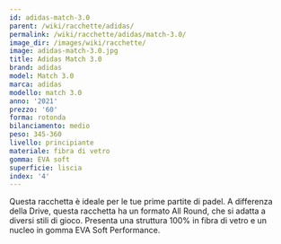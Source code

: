 ```yaml
---
id: adidas-match-3.0
parent: /wiki/racchette/adidas/
permalink: /wiki/racchette/adidas/match-3.0/
image_dir: /images/wiki/racchette/
image: adidas-match-3.0.jpg
title: Adidas Match 3.0
brand: adidas
model: Match 3.0
marca: adidas
modello: match 3.0
anno: '2021'
prezzo: '60'
forma: rotonda
bilanciamento: medio
peso: 345-360
livello: principiante
materiale: fibra di vetro
gomma: EVA soft
superficie: liscia
index: '4'
---
```

Questa racchetta è ideale per le tue prime partite di padel. A differenza della Drive, questa racchetta ha un formato All Round, che si adatta a diversi stili di gioco. Presenta una struttura 100% in fibra di vetro e un nucleo in gomma EVA Soft Performance.